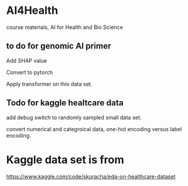 # AI4Health
course materials, AI for Health and Bio Science

## to do for genomic AI primer
Add SHAP value

Convert to pytorch

Apply transformer on this data set.

## Todo for kaggle healtcare data

add debug switch to randomly sampled small data set. 

convert numerical and categroical data, one-hot encoding versus label encoding. 

# Kaggle data set is from
https://www.kaggle.com/code/skuracha/eda-on-healthcare-dataset
